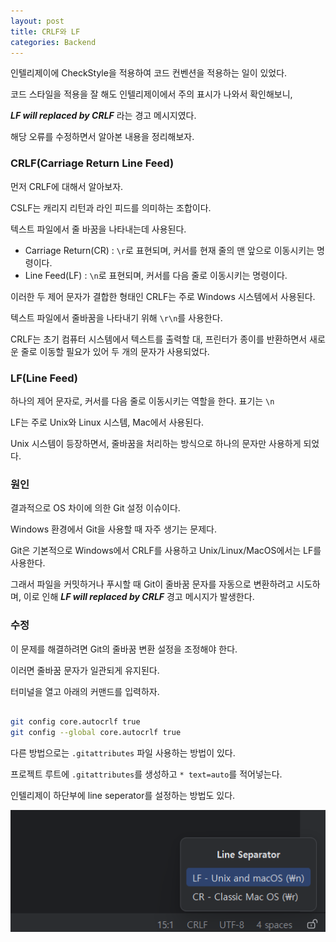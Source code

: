 ```yaml
---
layout: post
title: CRLF와 LF
categories: Backend
---
```


인텔리제이에 CheckStyle을 적용하여 코드 컨벤션을 적용하는 일이 있었다.

코드 스타일을 적용을 잘 해도 인텔리제이에서 주의 표시가 나와서 확인해보니, 

***LF will replaced by CRLF*** 라는 경고 메시지였다.

해당 오류를 수정하면서 알아본 내용을 정리해보자.

### CRLF(Carriage Return Line Feed)

먼저 CRLF에 대해서 알아보자.

CSLF는 캐리지 리턴과 라인 피드를 의미하는 조합이다.

텍스트 파일에서 줄 바꿈을 나타내는데 사용된다.

- Carriage Return(CR) : `\r`로 표현되며, 커서를 현재 줄의 맨 앞으로 이동시키는 명령이다.
- Line Feed(LF) : `\n`로 표현되며, 커서를 다음 줄로 이동시키는 명령이다.

이러한 두 제어 문자가 결합한 형태인 CRLF는 주로 Windows 시스템에서 사용된다.

텍스트 파일에서 줄바꿈을 나타내기 위해 `\r\n`를 사용한다.

CRLF는 초기 컴퓨터 시스템에서 텍스트를 출력할 대, 프린터가 종이를 반환하면서 새로운 줄로 이동할 필요가 있어 두 개의 문자가 사용되었다.


### LF(Line Feed)

하나의 제어 문자로, 커서를 다음 줄로 이동시키는 역할을 한다. 표기는 `\n`

LF는 주로 Unix와 Linux 시스템, Mac에서 사용된다.

Unix 시스템이 등장하면서, 줄바꿈을 처리하는 방식으로 하나의 문자만 사용하게 되었다.

### 원인

결과적으로 OS 차이에 의한 Git 설정 이슈이다.

Windows 환경에서 Git을 사용할 때 자주 생기는 문제다.

Git은 기본적으로 Windows에서 CRLF를 사용하고 Unix/Linux/MacOS에서는 LF를 사용한다.

그래서 파일을 커밋하거나 푸시할 때 Git이 줄바꿈 문자를 자동으로 변환하려고 시도하며, 이로 인해 ***LF will replaced by CRLF*** 경고 메시지가 발생한다.

### 수정

이 문제를 해결하려면 Git의 줄바꿈 변환 설정을 조정해야 한다.

이러면 줄바꿈 문자가 일관되게 유지된다.

터미널을 열고 아래의 커맨드를 입력하자.

```bash

git config core.autocrlf true
git config --global core.autocrlf true

```

다른 방법으로는 `.gitattributes` 파일 사용하는 방법이 있다.

프로젝트 루트에 `.gitattributes`를 생성하고 `* text=auto`를 적어넣는다.

인텔리제이 하단부에 line seperator를 설정하는 방법도 있다.

![alt text](image-16.png)